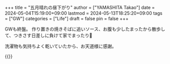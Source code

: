 +++
title = "五月晴れの昼下がり"
author = ["YAMASHITA Takao"]
date = 2024-05-04T15:19:00+09:00
lastmod = 2024-05-13T18:25:20+09:00
tags = ["GW"]
categories = ["Life"]
draft = false
pin = false
+++

GWも終盤。
作り置きの焼きそばに追いソース、お腹も少したまったから散歩して、つきさす日差しに負けて家でまったり🥲

洗濯物も気持ちよく乾いていたから、お天道様に感謝。

{{<carousel images="gw-2024/*" aspectRatio="16-9" interval="2500">}}
